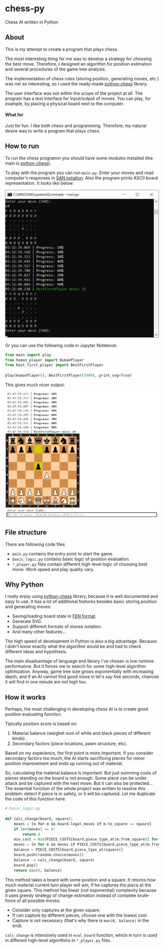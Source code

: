 # chess-py
Chess AI written in Python

## About
This is my attempt to create a program that plays chess.

The most interesting thing for me was to develop a strategy for choosing the best move. Therefore, I designed an algorithm for position estimation and several procedures of the game tree analysis.

The implementation of chess rules (storing position, generating moves, etc.) was not so interesting, so I used the ready-made [python-chess](https://python-chess.readthedocs.io/) library.

The user interface was not within the scope of the project at all. The program has a text interface for input/output of moves. You can play, for example, by placing a physical board next to the computer.

#### What for
Just for fun. I like both chess and programming. Therefore, my natural desire was to write a program that plays chess.

## How to run

To run the chess programm you should have some modules installed (the main is [python-chess](https://python-chess.readthedocs.io/)).

To play with the program you can run `main.py`. Enter your moves and read computer's responses in [SAN notation](https://en.wikipedia.org/wiki/Algebraic_notation_(chess)). Also the program prints ASCII board representation. It looks like below:

<img src="pictures/run_in_console.png" width="600px"/>

Or you can use the following code in Jupyter Notebook:

```Python
from main import play
from human_player import HumanPlayer
from best_first_player import BestFirstPlayer

play(HumanPlayer(), BestFirstPlayer(3000), print_svg=True)
```

This gives much nicer output:

<img src="pictures/run_in_notebook.PNG" width="600px"/>

## File structure
There are following code files

* `main.py` contains the entry point to start the game.
* `basic_logic.py` contains basic logic of position evaluation.
* `*_player.py` files contain different high-level logic of choosing best move. Work speed and play quality vary. 

## Why Python
I really enjoy using [python-chess](https://python-chess.readthedocs.io/) library, because it is well documented and easy to use. It has a lot of additional features besides basic storing position and generating moves:
* Saving/loading board state in [FEN format](https://en.wikipedia.org/wiki/Forsyth%E2%80%93Edwards_Notation).
* Generate SVG.
* Support different formats of moves notation.
* And many other features...

The high speed of development in Python is also a big advantage. Because I didn't know exactly what the algorithm would be and had to check different ideas and hypothesis.

The main disadvantage of language and library I've chosen is low runtime performance. But it forces me to search for some high-level algorithm optimization. Anyway, game tree size grows exponentially with increasing depth, and if an AI cannot find good move in let's say five seconds, chances it will find in one minute are not high too.

## How it works
Perhaps, the most challenging in developing chess AI is to create good position evaluating function.

Tipically position score is based on:
1. Material balance (weighet sum of white and black pieces of different kinds).
2. Secondary factors (piece locations, pawn structure, etc).

Based on my experience, the first point is more important. If you consider secondary factors too much, the AI starts sacrificing pieces for minor position  improvement and ends up running out of material.

So, calculating the material balance is important. But just summing costs of pieces standing on the board is not enough. Some piece can be under attack and be captured with the next move. But it can also be protected... The essential function of the whole project was written to resolve this problem: detect if piece is in safety, or it will be captured. Let me duplicate the code of this function here:
```Python
# basic_logic.py

def calc_change(board, square):
    moves = [m for m in board.legal_moves if m.to_square == square]
    if len(moves) == 0:
        return 0
    min_cost = min(PIECE_COSTS[board.piece_type_at(m.from_square)] for m in moves)
    moves = [m for m in moves if PIECE_COSTS[board.piece_type_at(m.from_square)] == min_cost]
    balance = PIECE_COSTS[board.piece_type_at(square)]
    board.push(random.choice(moves))
    balance -= calc_change(board, square)
    board.pop()
    return max(0, balance)
```

This method takes a board with some position and a square. It returns how much material current turn player will win, if he captures the piece at the given square. This method has linear (not exponential) complexity because it uses greedy strategy of change estimation instead of complete brute-force of all possible moves:
* Consider only captures at the given square.
* If can capture by different pieces, choose one with the lowest cost.
* Capture is not necessary (that's why there is `max(0, balance)` in the end).

`calc_change` is intensively used in `eval_board` function, which in turn is used in different high-level algorithms in `*_player.py` files.

<!--## Examples of games-->
